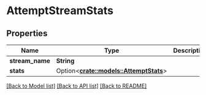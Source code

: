 # AttemptStreamStats

## Properties

Name | Type | Description | Notes
------------ | ------------- | ------------- | -------------
**stream_name** | **String** |  | 
**stats** | Option<[**crate::models::AttemptStats**](AttemptStats.md)> |  | 

[[Back to Model list]](../README.md#documentation-for-models) [[Back to API list]](../README.md#documentation-for-api-endpoints) [[Back to README]](../README.md)


